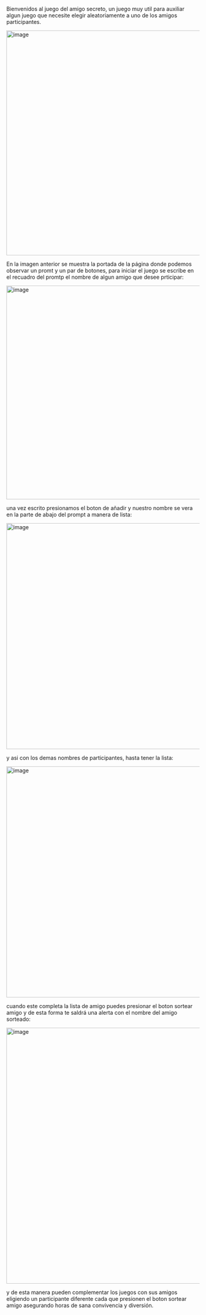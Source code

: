 Bienvenidos al juego del amigo secreto, un juego muy util para auxiliar algun juego que necesite elegir aleatoriamente a uno de los amigos participantes.

<img width="834" height="586" alt="image" src="https://github.com/user-attachments/assets/dd8ed329-afbc-48b5-a1cc-136f50640407" />

En la imagen anterior se muestra la portada de la página donde podemos observar un promt y un par de botones, para iniciar el juego se escribe en el recuadro del promtp el nombre de algun amigo que desee prticipar:

<img width="843" height="557" alt="image" src="https://github.com/user-attachments/assets/ca1a7337-72ee-4150-85ea-a1bbe5c22613" />

una vez escrito presionamos el boton de añadir y nuestro nombre se vera en la parte de abajo del prompt a manera de lista:

<img width="804" height="589" alt="image" src="https://github.com/user-attachments/assets/79009e4b-fd72-476b-b0df-6258fdc31fd3" />

y asi con los demas nombres de participantes, hasta tener la lista:

<img width="838" height="602" alt="image" src="https://github.com/user-attachments/assets/7e62acf9-fa42-4792-a5bf-c598514bacb1" />

cuando este completa la lista de amigo puedes presionar el boton sortear amigo y de esta forma te saldrá una alerta con el nombre del amigo sorteado:

<img width="836" height="667" alt="image" src="https://github.com/user-attachments/assets/253e002a-39b2-4191-93e3-b911829bae1b" />

y de esta manera pueden complementar los juegos con sus amigos eligiendo un participante diferente cada que presionen el boton sortear amigo asegurando horas de sana convivencia y diversión.

